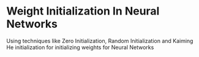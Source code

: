 # Weight Initialization In Neural Networks
Using techniques like Zero Initialization, Random Initialization and Kaiming He initialization for initializing weights for Neural Networks
